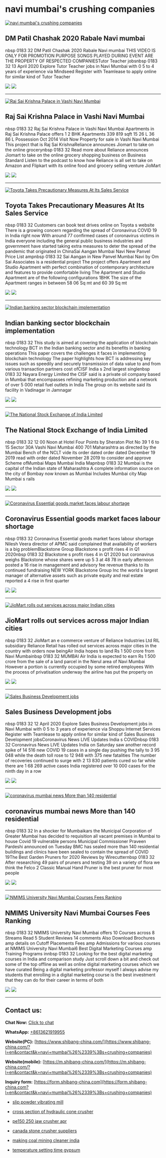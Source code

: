 # navi mumbai&#39;s crushing companies

<a href="https://swt.shibang-china.com/?l=en&img&k=navi+mumbai%26%2339%3Bs+crushing+companies" target="_blank">![navi mumbai&#39;s crushing companies](http://static.shibang-china.com/all-800x300/961.jpg)</a>

## DM Patil Chashak 2020 Rabale Navi mumbai
nbsp 0183 32 DM Patil Chashak 2020 Rabale Navi mumbai THIS VIDEO IS ONLY FOR PROMOTION PURPOSE SONGS PLAYED DURING EVENT ARE THE PROPERTY OF RESPECTED COMPANIESTutor Teacher jobsnbsp 0183 32 13 April 2020 Explore Tutor Teacher jobs in Navi Mumbai with 0 5 to 4 years of experience via Mindseed Register with Teamlease to apply online for similar kind of Tutor Teacher


<a href="https://whatsapp.shibangsoft.com/WhatsApp.php" target="_blank" title="WhatsApp">![](http://static.shibang-china.com/icon/whatsapp.png)</a> <a href="https://swt.shibang-china.com/?l=en&icon&k=navi+mumbai%26%2339%3Bs+crushing+companies" target="_blank">![](http://static.shibang-china.com/icon/chat-en.png)</a>

---

<a href="https://swt.shibang-china.com/?l=en&img&k=navi+mumbai%26%2339%3Bs+crushing+companies" target="_blank">![Raj Sai Krishna Palace in Vashi Navi Mumbai](http://static.shibang-china.com/all-800x300/1441.jpg)</a>

## Raj Sai Krishna Palace in Vashi Navi Mumbai
nbsp 0183 32 Raj Sai Krishna Palace in Vashi Navi Mumbai Apartments in Raj Sai Krishna Palace offers 1 2 BHK Apartments 339 819 sqft 15 26 L 36 86 L Possession Oct 2014 Visit Now Property for sale in Vashi Navi Mumbai This project that is Raj Sai KrishnaReliance announces Jiomart to take on the online grocerynbsp 0183 32 Read more about Reliance announces Jiomart to take on the online grocery shopping business on Business Standard Listen to the podcast to know how Reliance is all set to take on Amazon and Flipkart with its online food and grocery selling venture JioMart


<a href="https://whatsapp.shibangsoft.com/WhatsApp.php" target="_blank" title="WhatsApp">![](http://static.shibang-china.com/icon/whatsapp.png)</a> <a href="https://swt.shibang-china.com/?l=en&icon&k=navi+mumbai%26%2339%3Bs+crushing+companies" target="_blank">![](http://static.shibang-china.com/icon/chat-en.png)</a>

---

<a href="https://swt.shibang-china.com/?l=en&img&k=navi+mumbai%26%2339%3Bs+crushing+companies" target="_blank">![Toyota Takes Precautionary Measures At Its Sales Service](http://static.shibang-china.com/all-800x300/614.jpg)</a>

## Toyota Takes Precautionary Measures At Its Sales Service
nbsp 0183 32 Customers can book test drives online on Toyota s website There is a growing concern regarding the spread of Coronavirus COVID 19 in India right now With around 77 confirmed cases of coronavirus victims in India everyone including the general public business industries and government have started taking extra measures to deter the spread of the pandemic that originated in ChinaSai Aangan Mumbai Navi New Panvel Price List ampnbsp 0183 32 Sai Aangan in New Panvel Mumbai Navi by Om Sai Associates is a residential project The project offers Apartment and Studio Apartment with perfect combination of contemporary architecture and features to provide comfortable living The Apartment and Studio Apartment are of the following configurations 1BHK The size of the Apartment ranges in between 58 06 Sq mt and 60 39 Sq mt


<a href="https://whatsapp.shibangsoft.com/WhatsApp.php" target="_blank" title="WhatsApp">![](http://static.shibang-china.com/icon/whatsapp.png)</a> <a href="https://swt.shibang-china.com/?l=en&icon&k=navi+mumbai%26%2339%3Bs+crushing+companies" target="_blank">![](http://static.shibang-china.com/icon/chat-en.png)</a>

---

<a href="https://swt.shibang-china.com/?l=en&img&k=navi+mumbai%26%2339%3Bs+crushing+companies" target="_blank">![Indian banking sector blockchain implementation](http://static.shibang-china.com/all-800x300/508.jpg)</a>

## Indian banking sector blockchain implementation
nbsp 0183 32 This study is aimed at covering the application of blockchain technology BCT in the Indian banking sector and its benefits in banking operations This paper covers the challenges it faces in implementing blockchain technology The paper highlights how BCT is addressing key issues such as speedily and securely transmission of data value to and from various transaction partners cost ofCISF India s 2nd largest singlenbsp 0183 32 Nayara Energy Limited the CISF said is a private oil company based in Mumbai that encompasses refining marketing production and a network of over 5 000 retail fuel outlets in India The group on its website said its facility in Vadinagar in Jamnagar


<a href="https://whatsapp.shibangsoft.com/WhatsApp.php" target="_blank" title="WhatsApp">![](http://static.shibang-china.com/icon/whatsapp.png)</a> <a href="https://swt.shibang-china.com/?l=en&icon&k=navi+mumbai%26%2339%3Bs+crushing+companies" target="_blank">![](http://static.shibang-china.com/icon/chat-en.png)</a>

---

<a href="https://swt.shibang-china.com/?l=en&img&k=navi+mumbai%26%2339%3Bs+crushing+companies" target="_blank">![The National Stock Exchange of India Limited](http://static.shibang-china.com/all-800x300/889.jpg)</a>

## The National Stock Exchange of India Limited
nbsp 0183 32 12 00 Noon at Hotel Four Points by Sheraton Plot No 39 1 6 to 15 Sector 30A Vashi Navi Mumbai 400 701 Maharashtra as directed by the Mumbai Bench of the NCLT vide its order dated order dated December 19 2019 read with order dated November 28 2019 to consider and approve Scheme ofMumbai Maps Mumbai India Mapnbsp 0183 32 Mumbai is the capital of the Indian state of Maharashtra A complete information source on the city of Bombay now known as Mumbai Includes Mumbai city Map Mumbai s rails


<a href="https://whatsapp.shibangsoft.com/WhatsApp.php" target="_blank" title="WhatsApp">![](http://static.shibang-china.com/icon/whatsapp.png)</a> <a href="https://swt.shibang-china.com/?l=en&icon&k=navi+mumbai%26%2339%3Bs+crushing+companies" target="_blank">![](http://static.shibang-china.com/icon/chat-en.png)</a>

---

<a href="https://swt.shibang-china.com/?l=en&img&k=navi+mumbai%26%2339%3Bs+crushing+companies" target="_blank">![Coronavirus Essential goods market faces labour shortage](http://static.shibang-china.com/all-800x300/63.jpg)</a>

## Coronavirus Essential goods market faces labour shortage
nbsp 0183 32 Coronavirus Essential goods market faces labour shortage Nilesh Veera director of APMC said complained that availability of workers is a big problemBlackstone Group Blackstone s profit rises 4 in Q1 2020nbsp 0183 32 Blackstone s profit rises 4 in Q1 2020 but coronavirus weighs Blackstone whose shares were up 5 3 at 48 78 in early afternoon posted a 16 rise in management and advisory fee revenue thanks to its continued fundraising NEW YORK Blackstone Group Inc the world s largest manager of alternative assets such as private equity and real estate reported a 4 rise in first quarter


<a href="https://whatsapp.shibangsoft.com/WhatsApp.php" target="_blank" title="WhatsApp">![](http://static.shibang-china.com/icon/whatsapp.png)</a> <a href="https://swt.shibang-china.com/?l=en&icon&k=navi+mumbai%26%2339%3Bs+crushing+companies" target="_blank">![](http://static.shibang-china.com/icon/chat-en.png)</a>

---

<a href="https://swt.shibang-china.com/?l=en&img&k=navi+mumbai%26%2339%3Bs+crushing+companies" target="_blank">![JioMart rolls out services across major Indian cities](http://static.shibang-china.com/all-800x300/262.jpg)</a>

## JioMart rolls out services across major Indian cities
nbsp 0183 32 JioMart an e commerce venture of Reliance Industries Ltd RIL subsidiary Reliance Retail has rolled out services across major cities in the country with orders now beingAir India hopes to land Rs 1 500 crore from Navi Mumbainbsp 0183 32 MUMBAI Air India is expected to earn Rs 1 500 crore from the sale of a land parcel in the Nerul area of Navi Mumbai However a portion is currently occupied by some retired employees With the process of privatisation underway the airline has put the property on


<a href="https://whatsapp.shibangsoft.com/WhatsApp.php" target="_blank" title="WhatsApp">![](http://static.shibang-china.com/icon/whatsapp.png)</a> <a href="https://swt.shibang-china.com/?l=en&icon&k=navi+mumbai%26%2339%3Bs+crushing+companies" target="_blank">![](http://static.shibang-china.com/icon/chat-en.png)</a>

---

<a href="https://swt.shibang-china.com/?l=en&img&k=navi+mumbai%26%2339%3Bs+crushing+companies" target="_blank">![Sales Business Development jobs](http://static.shibang-china.com/all-800x300/193.jpg)</a>

## Sales Business Development jobs
nbsp 0183 32 12 April 2020 Explore Sales Business Development jobs in Navi Mumbai with 0 5 to 3 years of experience via Shoppu Internet Services Register with Teamlease to apply online for similar kind of Sales Business Development jobsCoronavirus News LIVE Updates India s COVIDnbsp 0183 32 Coronavirus News LIVE Updates India on Saturday saw another record spike of 14 516 new COVID 19 cases in a single day pushing the tally to 3 95 048 while the death toll rose to 12 948 with 375 new fatalities The number of recoveries continued to surge with 2 13 830 patients cured so far while there are 1 68 269 active cases India registered over 10 000 cases for the ninth day in a row


<a href="https://whatsapp.shibangsoft.com/WhatsApp.php" target="_blank" title="WhatsApp">![](http://static.shibang-china.com/icon/whatsapp.png)</a> <a href="https://swt.shibang-china.com/?l=en&icon&k=navi+mumbai%26%2339%3Bs+crushing+companies" target="_blank">![](http://static.shibang-china.com/icon/chat-en.png)</a>

---

<a href="https://swt.shibang-china.com/?l=en&img&k=navi+mumbai%26%2339%3Bs+crushing+companies" target="_blank">![coronavirus mumbai news More than 140 residential](http://static.shibang-china.com/all-800x300/141.jpg)</a>

## coronavirus mumbai news More than 140 residential
nbsp 0183 32 In a shocker for Mumbaikars the Municipal Corporation of Greater Mumbai has decided to requisition all vacant premises in Mumbai to house Covid 19 vulnerable persons Municipal Commissioner Praveen Pardeshi announced on Tuesday BMC has sealed more than 140 residential buildings and clinics have been sealed to contain the spread of COVID 19The Best Garden Pruners for 2020 Reviews by Wirecutternbsp 0183 32 After researching 49 pairs of pruners and testing 39 on a variety of flora we think the Felco 2 Classic Manual Hand Pruner is the best pruner for most people


<a href="https://whatsapp.shibangsoft.com/WhatsApp.php" target="_blank" title="WhatsApp">![](http://static.shibang-china.com/icon/whatsapp.png)</a> <a href="https://swt.shibang-china.com/?l=en&icon&k=navi+mumbai%26%2339%3Bs+crushing+companies" target="_blank">![](http://static.shibang-china.com/icon/chat-en.png)</a>

---

<a href="https://swt.shibang-china.com/?l=en&img&k=navi+mumbai%26%2339%3Bs+crushing+companies" target="_blank">![NMIMS University Navi Mumbai Courses Fees Ranking](http://static.shibang-china.com/all-800x300/50.jpg)</a>

## NMIMS University Navi Mumbai Courses Fees Ranking
nbsp 0183 32 NMIMS University Navi Mumbai offers 10 Courses across 8 Streams Read 5 Student Reviews 14 comments Also Download Brochures amp details on Cutoff Placements Fees amp Admissions for various courses at NMIMS University Navi Mumbai6 Best Digital Marketing Courses amp Training Programs innbsp 0183 32 Looking for the best digital marketing courses in India and comparison study Just scroll down a bit and check out some of the top offline as well as online digital marketing courses which we have curated Being a digital marketing professor myself I always advise my students that enrolling in a digital marketing course is the best investment that they can do for their career in terms of both


<a href="https://whatsapp.shibangsoft.com/WhatsApp.php" target="_blank" title="WhatsApp">![](http://static.shibang-china.com/icon/whatsapp.png)</a> <a href="https://swt.shibang-china.com/?l=en&icon&k=navi+mumbai%26%2339%3Bs+crushing+companies" target="_blank">![](http://static.shibang-china.com/icon/chat-en.png)</a>

---
## Contact us:

**Chat Now:** [Click to chat](https://swt.shibang-china.com?l=en&contact&k=navi+mumbai%26%2339%3Bs+crushing+companies)

**WhatsApp:**  [+8613621919955](https://whatsapp.shibangsoft.com/WhatsApp.php)

**Website(PC):** [https://www.shibang-china.com/](https://www.shibang-china.com/?l=en&contact&k=navi+mumbai%26%2339%3Bs+crushing+companies)

**Website(mobile):** [https://m.shibang-china.com/](https://m.shibang-china.com/?l=en&contact&k=navi+mumbai%26%2339%3Bs+crushing+companies)

**Inquiry form:** [https://form.shibang-china.com](https://form.shibang-china.com?l=en&contact&k=navi+mumbai%26%2339%3Bs+crushing+companies)

* [slip powder vibrating mill](../164/slip%20powder%20vibrating%20mill.md)

* [cross section of hydraulic cone crusher](../168/cross%20section%20of%20hydraulic%20cone%20crusher.md)

* [pe150 250 jaw crusher apr](../166/pe150%20250%20jaw%20crusher%20apr.md)

* [canada stone crusher suppliers](../161/canada%20stone%20crusher%20suppliers.md)

* [making coal mining cleaner india](../164/making%20coal%20mining%20cleaner%20india.md)

* [temperature setting time gypsum](../161/temperature%20setting%20time%20gypsum.md)